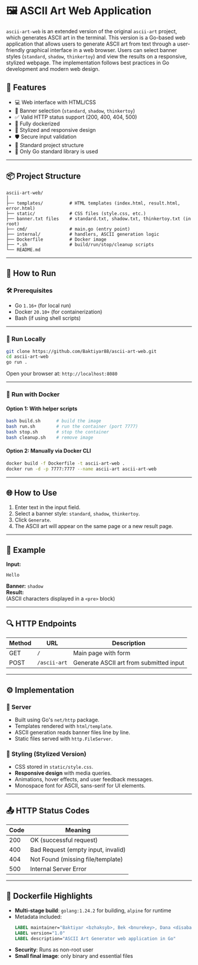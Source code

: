 # 🖼️ ASCII Art Web Application

`ascii-art-web` is an extended version of the original `ascii-art` project, which generates ASCII art in the terminal. This version is a Go-based web application that allows users to generate ASCII art from text through a user-friendly graphical interface in a web browser. Users can select banner styles (`standard`, `shadow`, `thinkertoy`) and view the results on a responsive, stylized webpage. The implementation follows best practices in Go development and modern web design.

## 🧩 Features

- 💻 Web interface with HTML/CSS
- 🧠 Banner selection (`standard`, `shadow`, `thinkertoy`)
- ✅ Valid HTTP status support (200, 400, 404, 500)
- 🐳 Fully dockerized
- 🎨 Stylized and responsive design
- 🛡 Secure input validation
- 📁 Standard project structure
- 🚫 Only Go standard library is used

---

## 📦 Project Structure

```
ascii-art-web/
│
├── templates/          # HTML templates (index.html, result.html, error.html)
├── static/             # CSS files (style.css, etc.)
├── banner.txt files    # standard.txt, shadow.txt, thinkertoy.txt (in root)
├── cmd/                # main.go (entry point)
├── internal/           # handlers, ASCII generation logic
├── Dockerfile          # Docker image
├── *.sh                # build/run/stop/cleanup scripts
└── README.md
```

---

## 🚀 How to Run

### 🛠️ Prerequisites

- Go `1.16+` (for local run)
- Docker `20.10+` (for containerization)
- Bash (if using shell scripts)

---

### 🔧 Run Locally

```bash
git clone https://github.com/Baktiyar88/ascii-art-web.git
cd ascii-art-web
go run .
```

Open your browser at: `http://localhost:8080`

---

### 🐳 Run with Docker

#### Option 1: With helper scripts

```bash
bash build.sh      # build the image
bash run.sh        # run the container (port 7777)
bash stop.sh       # stop the container
bash cleanup.sh    # remove image
```

#### Option 2: Manually via Docker CLI

```bash
docker build -f Dockerfile -t ascii-art-web .
docker run -d -p 7777:7777 --name ascii-art ascii-art-web
```

---

## 🌐 How to Use

1. Enter text in the input field.
2. Select a banner style: `standard`, `shadow`, `thinkertoy`.
3. Click `Generate`.
4. The ASCII art will appear on the same page or a new result page.

---

## 🧠 Example

**Input:**  
```
Hello
```

**Banner:** `shadow`  
**Result:**  
(ASCII characters displayed in a `<pre>` block)

---

## 🔍 HTTP Endpoints

| Method | URL          | Description                              |
|--------|--------------|------------------------------------------|
| GET    | `/`          | Main page with form                      |
| POST   | `/ascii-art` | Generate ASCII art from submitted input  |

---

## ⚙️ Implementation

### 📡 Server

- Built using Go's `net/http` package.
- Templates rendered with `html/template`.
- ASCII generation reads banner files line by line.
- Static files served with `http.FileServer`.

### 🎨 Styling (Stylized Version)

- CSS stored in `static/style.css`.
- **Responsive design** with media queries.
- Animations, hover effects, and user feedback messages.
- Monospace font for ASCII, sans-serif for UI elements.

---

## 📤 HTTP Status Codes

| Code | Meaning                             |
|------|-------------------------------------|
| 200  | OK (successful request)             |
| 400  | Bad Request (empty input, invalid)  |
| 404  | Not Found (missing file/template)   |
| 500  | Internal Server Error               |

---

## 🧼 Dockerfile Highlights

- **Multi-stage build**: `golang:1.24.2` for building, `alpine` for runtime
- Metadata included:
  ```Dockerfile
  LABEL maintainer="Baktiyar <bzhaksyb>, Bek <bnurekey>, Dana <disabaev>"
  LABEL version="1.0"
  LABEL description="ASCII Art Generator web application in Go"
  ```
- **Security**: Runs as non-root user
- **Small final image**: only binary and essential files
